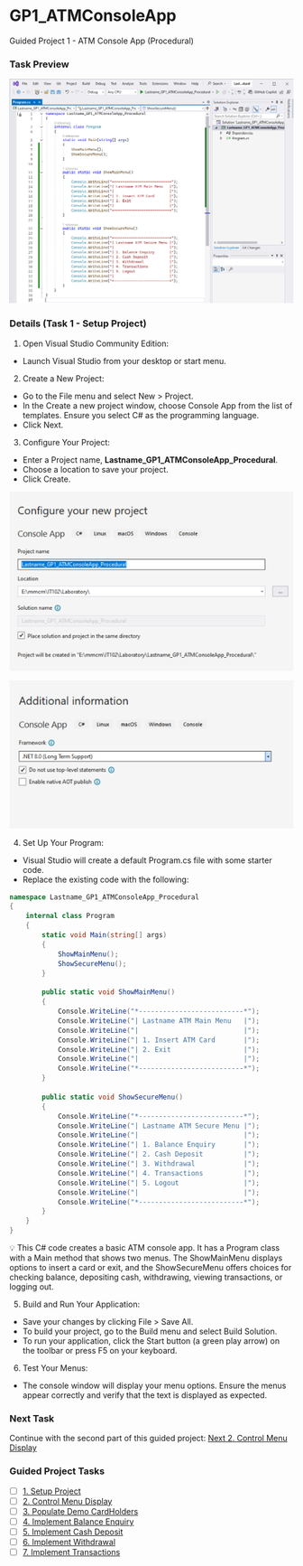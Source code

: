 # GP1_ATMConsoleApp
Guided Project 1 - ATM Console App (Procedural)

### Task Preview
![Task 1](./Task1_Preview.PNG)

### Details (Task 1 - Setup Project)
1. Open Visual Studio Community Edition:
  - Launch Visual Studio from your desktop or start menu.
2. Create a New Project:
  - Go to the File menu and select New > Project.
  - In the Create a new project window, choose Console App from the list of templates. Ensure you select C# as the programming language.
  - Click Next.
3. Configure Your Project:
  - Enter a Project name, **Lastname_GP1_ATMConsoleApp_Procedural**.
  - Choose a location to save your project.
  - Click Create.

  ![Setup 1](https://github.com/clydeatmcm/GP1_ATMConsoleApp/blob/1.-Setup-Project/setup_01.PNG)
  
  ![Setup 2](https://github.com/clydeatmcm/GP1_ATMConsoleApp/blob/1.-Setup-Project/setup_02.PNG)

4. Set Up Your Program:
  - Visual Studio will create a default Program.cs file with some starter code.
  - Replace the existing code with the following:
```csharp
namespace Lastname_GP1_ATMConsoleApp_Procedural
{
    internal class Program
    {
        static void Main(string[] args)
        {
            ShowMainMenu();
            ShowSecureMenu();
        }

        public static void ShowMainMenu() 
        {
            Console.WriteLine("*--------------------------*");
            Console.WriteLine("| Lastname ATM Main Menu   |");
            Console.WriteLine("|                          |");
            Console.WriteLine("| 1. Insert ATM Card       |");
            Console.WriteLine("| 2. Exit                  |");
            Console.WriteLine("|                          |");
            Console.WriteLine("*--------------------------*");
        }

        public static void ShowSecureMenu()
        {
            Console.WriteLine("*--------------------------*");
            Console.WriteLine("| Lastname ATM Secure Menu |");
            Console.WriteLine("|                          |");
            Console.WriteLine("| 1. Balance Enquiry       |");
            Console.WriteLine("| 2. Cash Deposit          |");
            Console.WriteLine("| 3. Withdrawal            |");
            Console.WriteLine("| 4. Transactions          |");
            Console.WriteLine("| 5. Logout                |");
            Console.WriteLine("|                          |");
            Console.WriteLine("*--------------------------*");
        }
    }
}
```

💡 This C# code creates a basic ATM console app. It has a Program class with a Main method that shows two menus. The ShowMainMenu displays options to insert a card or exit, and the ShowSecureMenu offers choices for checking balance, depositing cash, withdrawing, viewing transactions, or logging out.

5. Build and Run Your Application:
  - Save your changes by clicking File > Save All.
  - To build your project, go to the Build menu and select Build Solution.
  - To run your application, click the Start button (a green play arrow) on the toolbar or press F5 on your keyboard.
6. Test Your Menus:
  - The console window will display your menu options. Ensure the menus appear correctly and verify that the text is displayed as expected.


### Next Task
Continue with the second part of this guided project: [Next 2. Control Menu Display](https://github.com/clydeatmcm/GP1_ATMConsoleApp/blob/2.-Control-Menu-Display/README.md)

### Guided Project Tasks

- [ ] [1. Setup Project](https://github.com/clydeatmcm/GP1_ATMConsoleApp/blob/1.-Setup-Project/README.md)
- [ ] [2. Control Menu Display](https://github.com/clydeatmcm/GP1_ATMConsoleApp/blob/2.-Control-Menu-Display/README.md)
- [ ] [3. Populate Demo CardHolders](https://github.com/clydeatmcm/GP1_ATMConsoleApp/blob/3.-Populate-Demo-CardHolders/README.md)
- [ ] [4. Implement Balance Enquiry](https://github.com/clydeatmcm/GP1_ATMConsoleApp/blob/4.-Implement-Balance-Enquiry/README.md)
- [ ] [5. Implement Cash Deposit](https://github.com/clydeatmcm/GP1_ATMConsoleApp/blob/5.-Implement-Cash-Deposit/README.md)
- [ ] [6. Implement Withdrawal](https://github.com/clydeatmcm/GP1_ATMConsoleApp/blob/6.-Implement-Withdrawal/README.md)
- [ ] [7. Implement Transactions](https://github.com/clydeatmcm/GP1_ATMConsoleApp/blob/7.-Implement-Transactions/README.md) 
